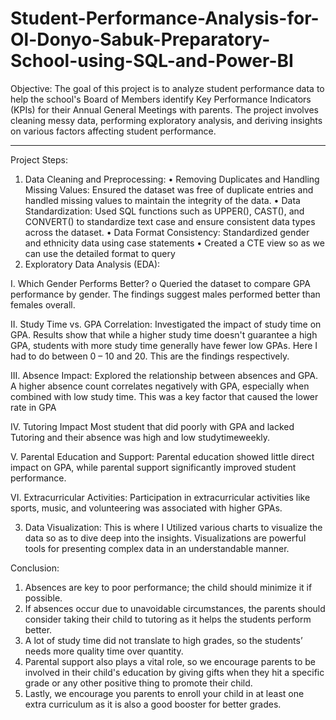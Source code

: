 # Student-Performance-Analysis-for-Ol-Donyo-Sabuk-Preparatory-School-using-SQL-and-Power-BI
Objective: The goal of this project is to analyze student performance data to help the school's Board of Members identify Key Performance Indicators (KPIs) for their Annual General Meetings with parents. The project involves cleaning messy data, performing exploratory analysis, and deriving insights on various factors affecting student performance.
________________________________________
Project Steps:
1. Data Cleaning and Preprocessing:
•	Removing Duplicates and Handling Missing Values: Ensured the dataset was free of duplicate entries and handled missing values to maintain the integrity of the data.
•	Data Standardization: Used SQL functions such as UPPER(), CAST(), and CONVERT() to standardize text case and ensure consistent data types across the dataset.
•	Data Format Consistency: Standardized gender and ethnicity data using case statements
•	Created a CTE view so as we can use the detailed format to query
2. Exploratory Data Analysis (EDA):
   
I.	Which Gender Performs Better?
o	Queried the dataset to compare GPA performance by gender. The findings suggest males performed better than females overall.
 
II.	Study Time vs. GPA Correlation:
Investigated the impact of study time on GPA. Results show that while a higher study time doesn't guarantee a high GPA, students with more study time generally have fewer low GPAs.
Here I had to do between 0 – 10 and 20. This are the findings respectively.  


 
III.	Absence Impact:
Explored the relationship between absences and GPA. A higher absence count correlates negatively with GPA, especially when combined with low study time. This was a key factor that caused the lower rate in GPA

  

IV.	Tutoring Impact
Most student that did poorly with GPA and lacked Tutoring and their absence was high and low studytimeweekly. 
 


V.	Parental Education and Support: Parental education showed little direct impact on GPA, while parental support significantly improved student performance.
 

VI.	Extracurricular Activities: Participation in extracurricular activities like sports, music, and volunteering was associated with higher GPAs.
 
3. Data Visualization: This is where I Utilized various charts to visualize the data so as to dive deep into the insights. Visualizations are powerful tools for presenting complex data in an understandable manner. 


 

Conclusion:
1.	Absences are key to poor performance; the child should minimize it if possible.
2.	If absences occur due to unavoidable circumstances, the parents should consider taking their child to tutoring as it helps the students perform better.
3.	A lot of study time did not translate to high grades, so the students’ needs more quality time over quantity. 
4.	Parental support also plays a vital role, so we encourage parents to be involved in their child's education by giving gifts when they hit a specific grade or any other positive thing to promote their child.
5.	Lastly, we encourage you parents to enroll your child in at least one extra curriculum as it is also a good booster for better grades.
